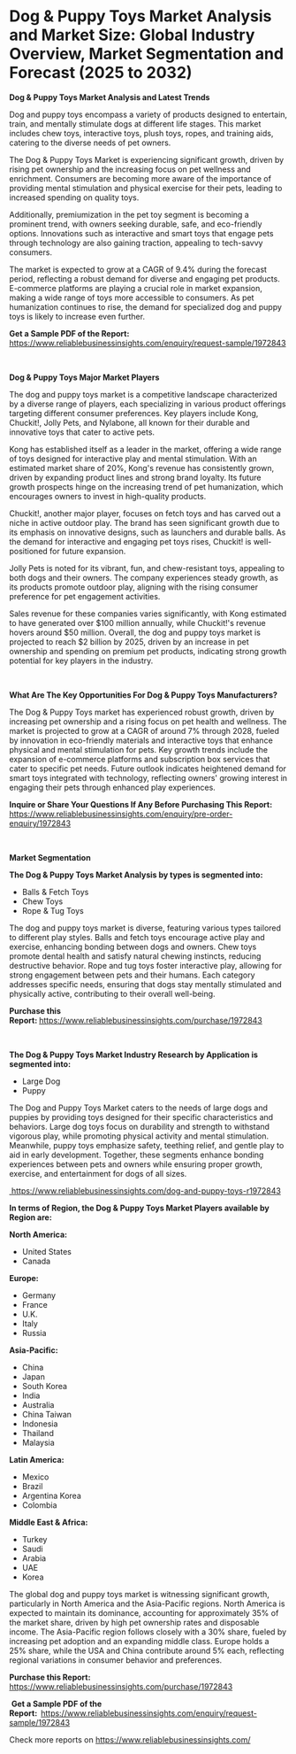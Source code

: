 <p><h1>Dog & Puppy Toys Market Analysis and Market Size: Global Industry Overview, Market Segmentation and Forecast (2025 to 2032)</h1></p><p><strong>Dog & Puppy Toys Market Analysis and Latest Trends</strong></p>
<p><p>Dog and puppy toys encompass a variety of products designed to entertain, train, and mentally stimulate dogs at different life stages. This market includes chew toys, interactive toys, plush toys, ropes, and training aids, catering to the diverse needs of pet owners. </p><p>The Dog & Puppy Toys Market is experiencing significant growth, driven by rising pet ownership and the increasing focus on pet wellness and enrichment. Consumers are becoming more aware of the importance of providing mental stimulation and physical exercise for their pets, leading to increased spending on quality toys. </p><p>Additionally, premiumization in the pet toy segment is becoming a prominent trend, with owners seeking durable, safe, and eco-friendly options. Innovations such as interactive and smart toys that engage pets through technology are also gaining traction, appealing to tech-savvy consumers. </p><p>The market is expected to grow at a CAGR of 9.4% during the forecast period, reflecting a robust demand for diverse and engaging pet products. E-commerce platforms are playing a crucial role in market expansion, making a wide range of toys more accessible to consumers. As pet humanization continues to rise, the demand for specialized dog and puppy toys is likely to increase even further.</p></p>
<p><strong>Get a Sample PDF of the Report:&nbsp;</strong> <a href="https://www.reliablebusinessinsights.com/enquiry/request-sample/1972843?utm_campaign=3385&utm_medium=2&utm_source=Github&utm_content=ia&utm_term=06042025&utm_id=dog-puppy-toys">https://www.reliablebusinessinsights.com/enquiry/request-sample/1972843</a></p>
<p>&nbsp;</p>
<p><strong>Dog & Puppy Toys Major Market Players</strong></p>
<p><p>The dog and puppy toys market is a competitive landscape characterized by a diverse range of players, each specializing in various product offerings targeting different consumer preferences. Key players include Kong, Chuckit!, Jolly Pets, and Nylabone, all known for their durable and innovative toys that cater to active pets.</p><p>Kong has established itself as a leader in the market, offering a wide range of toys designed for interactive play and mental stimulation. With an estimated market share of 20%, Kong's revenue has consistently grown, driven by expanding product lines and strong brand loyalty. Its future growth prospects hinge on the increasing trend of pet humanization, which encourages owners to invest in high-quality products.</p><p>Chuckit!, another major player, focuses on fetch toys and has carved out a niche in active outdoor play. The brand has seen significant growth due to its emphasis on innovative designs, such as launchers and durable balls. As the demand for interactive and engaging pet toys rises, Chuckit! is well-positioned for future expansion.</p><p>Jolly Pets is noted for its vibrant, fun, and chew-resistant toys, appealing to both dogs and their owners. The company experiences steady growth, as its products promote outdoor play, aligning with the rising consumer preference for pet engagement activities.</p><p>Sales revenue for these companies varies significantly, with Kong estimated to have generated over $100 million annually, while Chuckit!'s revenue hovers around $50 million. Overall, the dog and puppy toys market is projected to reach $2 billion by 2025, driven by an increase in pet ownership and spending on premium pet products, indicating strong growth potential for key players in the industry.</p></p>
<p>&nbsp;</p>
<p><strong>What Are The Key Opportunities For Dog & Puppy Toys Manufacturers?</strong></p>
<p><p>The Dog & Puppy Toys market has experienced robust growth, driven by increasing pet ownership and a rising focus on pet health and wellness. The market is projected to grow at a CAGR of around 7% through 2028, fueled by innovation in eco-friendly materials and interactive toys that enhance physical and mental stimulation for pets. Key growth trends include the expansion of e-commerce platforms and subscription box services that cater to specific pet needs. Future outlook indicates heightened demand for smart toys integrated with technology, reflecting owners' growing interest in engaging their pets through enhanced play experiences.</p></p>
<p><strong>Inquire or Share Your Questions If Any Before Purchasing This Report:</strong> <a href="https://www.reliablebusinessinsights.com/enquiry/pre-order-enquiry/1972843?utm_campaign=3385&utm_medium=2&utm_source=Github&utm_content=ia&utm_term=06042025&utm_id=dog-puppy-toys">https://www.reliablebusinessinsights.com/enquiry/pre-order-enquiry/1972843</a></p>
<p>&nbsp;</p>
<p><strong>Market Segmentation</strong></p>
<p><strong>The Dog & Puppy Toys Market Analysis by types is segmented into:</strong></p>
<p><ul><li>Balls & Fetch Toys</li><li>Chew Toys</li><li>Rope & Tug Toys</li></ul></p>
<p><p>The dog and puppy toys market is diverse, featuring various types tailored to different play styles. Balls and fetch toys encourage active play and exercise, enhancing bonding between dogs and owners. Chew toys promote dental health and satisfy natural chewing instincts, reducing destructive behavior. Rope and tug toys foster interactive play, allowing for strong engagement between pets and their humans. Each category addresses specific needs, ensuring that dogs stay mentally stimulated and physically active, contributing to their overall well-being.</p></p>
<p><strong>Purchase this Report:&nbsp;</strong><a href="https://www.reliablebusinessinsights.com/purchase/1972843?utm_campaign=3385&utm_medium=2&utm_source=Github&utm_content=ia&utm_term=06042025&utm_id=dog-puppy-toys">https://www.reliablebusinessinsights.com/purchase/1972843</a></p>
<p>&nbsp;</p>
<p><strong>The Dog & Puppy Toys Market Industry Research by Application is segmented into:</strong></p>
<p><ul><li>Large Dog</li><li>Puppy</li></ul></p>
<p><p>The Dog and Puppy Toys Market caters to the needs of large dogs and puppies by providing toys designed for their specific characteristics and behaviors. Large dog toys focus on durability and strength to withstand vigorous play, while promoting physical activity and mental stimulation. Meanwhile, puppy toys emphasize safety, teething relief, and gentle play to aid in early development. Together, these segments enhance bonding experiences between pets and owners while ensuring proper growth, exercise, and entertainment for dogs of all sizes.</p></p>
<p><a href="https://www.reliablebusinessinsights.com/dog-and-puppy-toys-r1972843?utm_campaign=3385&utm_medium=2&utm_source=Github&utm_content=ia&utm_term=06042025&utm_id=dog-puppy-toys">&nbsp;https://www.reliablebusinessinsights.com/dog-and-puppy-toys-r1972843</a></p>
<p><strong>In terms of Region, the Dog & Puppy Toys Market Players available by Region are:</strong></p>
<p>
    <p> <strong> North America: </strong>
        <ul>
            <li>United States</li>
            <li>Canada</li>
        </ul>
        </p> 
    <p> <strong> Europe: </strong>
        <ul>
            <li>Germany</li>
            <li>France</li>
            <li>U.K.</li>
            <li>Italy</li>
            <li>Russia</li>
        </ul>
        </p> 
    <p> <strong> Asia-Pacific: </strong>
        <ul>
            <li>China</li>
            <li>Japan</li>
            <li>South Korea</li>
            <li>India</li>
            <li>Australia</li>
            <li>China Taiwan</li>
            <li>Indonesia</li>
            <li>Thailand</li>
            <li>Malaysia</li>
        </ul>
        </p> 
    <p> <strong> Latin America: </strong>
        <ul>
            <li>Mexico</li>
            <li>Brazil</li>
            <li>Argentina Korea</li>
            <li>Colombia</li>
        </ul>
        </p> 
    <p> <strong> Middle East & Africa: </strong>
        <ul>
            <li>Turkey</li>
            <li>Saudi</li>
            <li>Arabia</li>
            <li>UAE</li>
            <li>Korea</li>
        </ul>
    </p>
    </p>
<p><p>The global dog and puppy toys market is witnessing significant growth, particularly in North America and the Asia-Pacific regions. North America is expected to maintain its dominance, accounting for approximately 35% of the market share, driven by high pet ownership rates and disposable income. The Asia-Pacific region follows closely with a 30% share, fueled by increasing pet adoption and an expanding middle class. Europe holds a 25% share, while the USA and China contribute around 5% each, reflecting regional variations in consumer behavior and preferences.</p></p>
<p><strong>Purchase this Report: </strong><a href="https://www.reliablebusinessinsights.com/purchase/1972843?utm_campaign=3385&utm_medium=2&utm_source=Github&utm_content=ia&utm_term=06042025&utm_id=dog-puppy-toys">https://www.reliablebusinessinsights.com/purchase/1972843</a></p>
<p>&nbsp;<strong>Get a Sample PDF of the Report:&nbsp;&nbsp;</strong><a href="https://www.reliablebusinessinsights.com/enquiry/request-sample/1972843?utm_campaign=3385&utm_medium=2&utm_source=Github&utm_content=ia&utm_term=06042025&utm_id=dog-puppy-toys">https://www.reliablebusinessinsights.com/enquiry/request-sample/1972843</a></p>
<p><strong></strong></p>
<p>Check more reports on <a href="https://www.reliablebusinessinsights.com/?utm_campaign=3385&utm_medium=2&utm_source=Github&utm_content=ia&utm_term=06042025&utm_id=dog-puppy-toys">https://www.reliablebusinessinsights.com/</a></p>